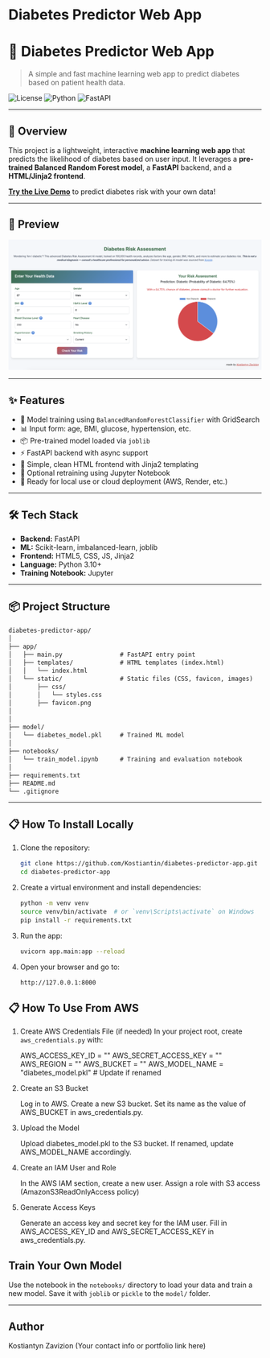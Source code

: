 # Diabetes Predictor Web App

# 🧠 Diabetes Predictor Web App

> A simple and fast machine learning web app to predict diabetes based on patient health data.

![License](https://img.shields.io/badge/license-MIT-blue.svg)
![Python](https://img.shields.io/badge/python-3.10+-blue.svg)
![FastAPI](https://img.shields.io/badge/FastAPI-async-green)

---

## 🚀 Overview

This project is a lightweight, interactive **machine learning web app** that predicts the likelihood of diabetes based on user input. It leverages a **pre-trained Balanced Random Forest model**, a **FastAPI** backend, and a **HTML/Jinja2 frontend**.  

**[Try the Live Demo](https://checkdiabetes.net/)** to predict diabetes risk with your own data!


---

## 📸 Preview

![Diabetes Prediction Screenshot](assets/diabetes_prediction.png)

---

## ✨ Features

- 🧪 Model training using `BalancedRandomForestClassifier` with GridSearch
- 📊 Input form: age, BMI, glucose, hypertension, etc.
- 📦 Pre-trained model loaded via `joblib`
- ⚡ FastAPI backend with async support
- 🎨 Simple, clean HTML frontend with Jinja2 templating
- 🧠 Optional retraining using Jupyter Notebook
- 🚀 Ready for local use or cloud deployment (AWS, Render, etc.)

---

## 🛠️ Tech Stack

- **Backend:** FastAPI
- **ML:** Scikit-learn, imbalanced-learn, joblib
- **Frontend:** HTML5, CSS, JS, Jinja2
- **Language:** Python 3.10+
- **Training Notebook:** Jupyter

---

## 📦 Project Structure

```plaintext
diabetes-predictor-app/
│
├── app/
│   ├── main.py                # FastAPI entry point
│   ├── templates/             # HTML templates (index.html)
│   │   └── index.html
│   └── static/                # Static files (CSS, favicon, images)
│       ├── css/
│       │   └── styles.css
│       ├── favicon.png
│       
│
├── model/
│   └── diabetes_model.pkl     # Trained ML model
│
├── notebooks/
│   └── train_model.ipynb      # Training and evaluation notebook
│
├── requirements.txt
├── README.md
└── .gitignore
```
   
---

## 📋 How To Install Locally

1. Clone the repository:
   ```bash
   git clone https://github.com/Kostiantin/diabetes-predictor-app.git
   cd diabetes-predictor-app
   ```

2. Create a virtual environment and install dependencies:
   ```bash
   python -m venv venv
   source venv/bin/activate  # or `venv\Scripts\activate` on Windows
   pip install -r requirements.txt
   ```

3. Run the app:
   ```bash
   uvicorn app.main:app --reload
   ```

4. Open your browser and go to:
   ```
   http://127.0.0.1:8000
   ```

## 📋 How To Use From AWS

1. Create AWS Credentials File (if needed)
     In your project root, create `aws_credentials.py` with:

     AWS_ACCESS_KEY_ID = ""
     AWS_SECRET_ACCESS_KEY = ""
     AWS_REGION = ""
     AWS_BUCKET = ""
     AWS_MODEL_NAME = "diabetes_model.pkl"  # Update if renamed


2. Create an S3 Bucket

     Log in to AWS.
     Create a new S3 bucket.
     Set its name as the value of AWS_BUCKET in aws_credentials.py.


3. Upload the Model

     Upload diabetes_model.pkl to the S3 bucket.
     If renamed, update AWS_MODEL_NAME accordingly.

4. Create an IAM User and Role

     In the AWS IAM section, create a new user.
     Assign a role with S3 access (AmazonS3ReadOnlyAccess policy)

5. Generate Access Keys

     Generate an access key and secret key for the IAM user.
     Fill in AWS_ACCESS_KEY_ID and AWS_SECRET_ACCESS_KEY in aws_credentials.py.


## Train Your Own Model
Use the notebook in the `notebooks/` directory to load your data and train a new model. Save it with `joblib` or `pickle` to the `model/` folder.

---

## Author
Kostiantyn Zavizion (Your contact info or portfolio link here)